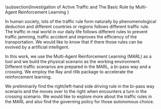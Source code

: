 
\subsection{Investigation of Active Traffic and The Basic Rule by Multi-Agent Reinforcement Learning } 

 In human society, lots of the traffic rule form naturally by phenomenological deduction and different countries or regions follows different traffic rule. The traffic in real world in our daily life follows different rules to prevent traffic jamming, traffic accident and improves the efficiency of the transportation. We would like to know that if there those rules can be evolved by a artificial intelligent. 
 
 In this work, we use the Multi-Agent Reinforcement Learning (MARL) as a tool and we build the physical scenario as the working environment. Different traffic scenarios are prepared in the MARL, a bi-pass way and a crossing. We employ the Ray and rllib package to accelerate the reinforcement learning.
 
 We preliminarily find the right/left-hand side driving rule in the bi-pass way scenario and the moves over to the right when encounters a turn in the crossing scenario. We would like to explore more about the traffic rules in the MARL and also find the governing policy for those autonomous choice. 